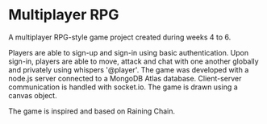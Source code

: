# Multiplayer RPG
A multiplayer RPG-style game project created during weeks 4 to 6.

Players are able to sign-up and sign-in using basic authentication. Upon sign-in, players are able to move, attack and chat with one another globally and privately using whispers '@player'. The game was developed with a node.js server connected to a MongoDB Atlas database. Client-server communication is handled with socket.io. The game is drawn using a canvas object.

The game is inspired and based on Raining Chain. 
